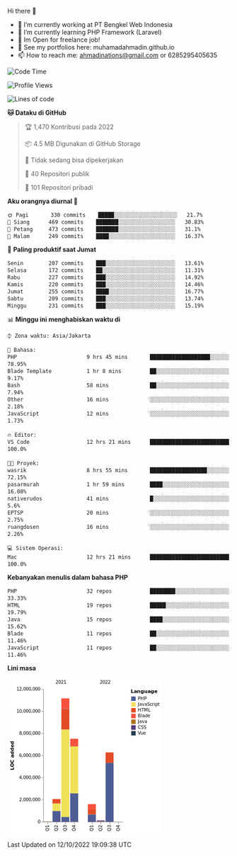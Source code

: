 Hi there 👋

- 🔭 I’m currently working at PT Bengkel Web Indonesia
- 🌱 I’m currently learning PHP Framework (Laravel)
- 📂 Im Open for freelance job!
- 🧷 See my portfolios here: muhamadahmadin.github.io
- 📫 How to reach me: ahmadinations@gmail.com or 6285295405635


<!--START_SECTION:waka-->
![Code Time](http://img.shields.io/badge/Code%20Time-1%2C182%20hrs%2042%20mins-blue)

![Profile Views](http://img.shields.io/badge/Profil%20dilihat-0-blue)

![Lines of code](https://img.shields.io/badge/Sejak%20Hello%20World%20aku%20telah%20menulis-29%20Million%20baris%20kode-blue)

**🐱 Dataku di GitHub** 

> 🏆 1,470 Kontribusi pada 2022
 > 
> 📦 4.5 MB Digunakan di GitHub Storage 
 > 
> 🚫 Tidak sedang bisa dipekerjakan
 > 
> 📜 40 Repositori publik 
 > 
> 🔑 101 Repositori pribadi  
 > 
**Aku orangnya diurnal 🐤** 

```text
🌞 Pagi       330 commits    █████░░░░░░░░░░░░░░░░░░░░   21.7% 
🌆 Siang      469 commits    ███████░░░░░░░░░░░░░░░░░░   30.83% 
🌃 Petang     473 commits    ███████░░░░░░░░░░░░░░░░░░   31.1% 
🌙 Malam      249 commits    ████░░░░░░░░░░░░░░░░░░░░░   16.37%

```
📅 **Paling produktif saat Jumat** 

```text
Senin        207 commits    ███░░░░░░░░░░░░░░░░░░░░░░   13.61% 
Selasa       172 commits    ██░░░░░░░░░░░░░░░░░░░░░░░   11.31% 
Rabu         227 commits    ███░░░░░░░░░░░░░░░░░░░░░░   14.92% 
Kamis        220 commits    ███░░░░░░░░░░░░░░░░░░░░░░   14.46% 
Jumat        255 commits    ████░░░░░░░░░░░░░░░░░░░░░   16.77% 
Sabtu        209 commits    ███░░░░░░░░░░░░░░░░░░░░░░   13.74% 
Minggu       231 commits    ███░░░░░░░░░░░░░░░░░░░░░░   15.19%

```


📊 **Minggu ini menghabiskan waktu di** 

```text
⌚︎ Zona waktu: Asia/Jakarta

💬 Bahasa: 
PHP                      9 hrs 45 mins       ███████████████████░░░░░░   78.95% 
Blade Template           1 hr 8 mins         ██░░░░░░░░░░░░░░░░░░░░░░░   9.17% 
Bash                     58 mins             ██░░░░░░░░░░░░░░░░░░░░░░░   7.94% 
Other                    16 mins             ░░░░░░░░░░░░░░░░░░░░░░░░░   2.18% 
JavaScript               12 mins             ░░░░░░░░░░░░░░░░░░░░░░░░░   1.73%

🔥 Editor: 
VS Code                  12 hrs 21 mins      █████████████████████████   100.0%

🐱‍💻 Proyek: 
wasrik                   8 hrs 55 mins       ██████████████████░░░░░░░   72.15% 
pasarmurah               1 hr 59 mins        ████░░░░░░░░░░░░░░░░░░░░░   16.08% 
nativerudos              41 mins             █░░░░░░░░░░░░░░░░░░░░░░░░   5.6% 
EPTSP                    20 mins             ░░░░░░░░░░░░░░░░░░░░░░░░░   2.75% 
ruangdosen               16 mins             ░░░░░░░░░░░░░░░░░░░░░░░░░   2.26%

💻 Sistem Operasi: 
Mac                      12 hrs 21 mins      █████████████████████████   100.0%

```

**Kebanyakan menulis dalam bahasa PHP** 

```text
PHP                      32 repos            ████████░░░░░░░░░░░░░░░░░   33.33% 
HTML                     19 repos            █████░░░░░░░░░░░░░░░░░░░░   19.79% 
Java                     15 repos            ████░░░░░░░░░░░░░░░░░░░░░   15.62% 
Blade                    11 repos            ██░░░░░░░░░░░░░░░░░░░░░░░   11.46% 
JavaScript               11 repos            ██░░░░░░░░░░░░░░░░░░░░░░░   11.46%

```


**Lini masa**

![Chart not found](https://raw.githubusercontent.com/MuhamadAhmadin/MuhamadAhmadin/master/charts/bar_graph.png) 


 Last Updated on 12/10/2022 19:09:38 UTC
<!--END_SECTION:waka-->
